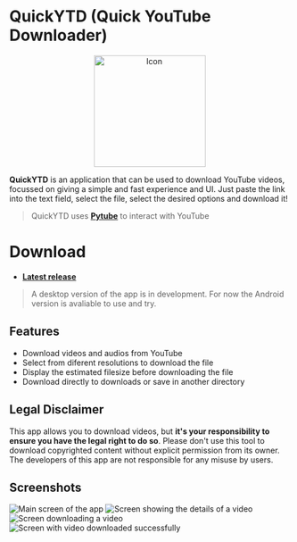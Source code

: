 # QuickYTD (Quick YouTube Downloader)


<p align="center">
    <img src="icon.png" alt="Icon" width="200px" />
</p>

**QuickYTD** is an application that can be used to download YouTube videos, focussed on giving a simple and fast experience and UI.
Just paste the link into the text field, select the file, select the desired options and download it!

> QuickYTD uses [**Pytube**](https://github.com/pytube/pytube/tree/master) to interact with YouTube

# Download

- **[Latest release](https://github.com/alex-magter/QuickYTD/releases/latest)**

> A desktop version of the app is in development. For now the Android version is avaliable to use and try.

## Features

- Download videos and audios from YouTube
- Select from diferent resolutions to download the file
- Display the estimated filesize before downloading the file
- Download directly to downloads or save in another directory

## Legal Disclaimer

This app allows you to download videos, but **it's your responsibility to ensure you have the legal right to do so**. Please don't use this tool to download copyrighted content without explicit permission from its owner. The developers of this app are not responsible for any misuse by users.

## Screenshots

![Main screen of the app](./screenshots/main.png)
![Screen showing the details of a video](./screenshots/infopage.png)
![Screen downloading a video](./screenshots/downloading.png)
![Screen with video downloaded successfully](./screenshots/downloaded.png)
